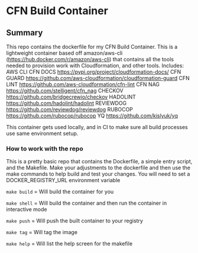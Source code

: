 # CFN Build Container

## Summary

This repo contains the dockerfile for my CFN Build Container. This is a lightweight container based off amazon/aws-cli (https://hub.docker.com/r/amazon/aws-cli) that contains all the tools needed to provision work with Cloudformation, and other tools.
Includes:
AWS CLI
CFN DOCS https://pypi.org/project/cloudformation-docs/
CFN GUARD https://github.com/aws-cloudformation/cloudformation-guard
CFN LINT https://github.com/aws-cloudformation/cfn-lint
CFN NAG https://github.com/stelligent/cfn_nag
CHECKOV https://github.com/bridgecrewio/checkov
HADOLINT https://github.com/hadolint/hadolint
REVIEWDOG https://github.com/reviewdog/reviewdog
RUBOCOP https://github.com/rubocop/rubocop
YQ https://github.com/kislyuk/yq

This container gets used locally, and in CI to make sure all build processes use same environment setup.

### How to work with the repo

This is a pretty basic repo that contains the Dockerfile, a simple entry script, and the Makefile.
Make your adjustments to the dockerfile and then use the make commands to help build and test your changes.
You will need to set a DOCKER_REGISTRY_URL environment variable

`make build` = Will build the container for you

`make shell` = Will build the container and then run the container in interactive mode

`make push` = Will push the built container to your registry

`make tag` = Will tag the image

`make help` = Will list the help screen for the makefile